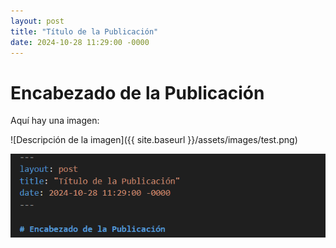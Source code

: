 ```yaml
---
layout: post
title: "Título de la Publicación"
date: 2024-10-28 11:29:00 -0000
---
```


# Encabezado de la Publicación

Aquí hay una imagen:

![Descripción de la imagen]({{ site.baseurl }}/assets/images/test.png)

![alt text](image-1.png)